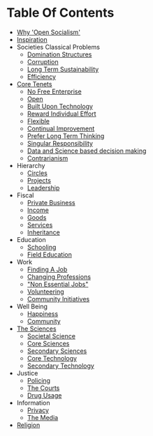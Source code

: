 ---
---

# Table Of Contents

* [Why 'Open Socialism'](why-open-socialism/index.md)
* [Inspiration](inspiration/index.md)
* Societies Classical Problems
  * [Domination Structures](societies-classical-problems/domination-structures.md)
  * [Corruption](societies-classical-problems/corruption.md)
  * [Long Term Sustainability](societies-classical-problems/long-term-sustainability.md)
  * [Efficiency](societies-classical-problems/efficiency.md)
* [Core Tenets](core-tenets/index.md)
  * [No Free Enterprise](core-tenets/no-free-enterprise.md)
  * [Open](core-tenets/open.md)
  * [Built Upon Technology](core-tenets/built-upon-technology.md)
  * [Reward Individual Effort](core-tenets/reward-individual-effort.md)
  * [Flexible](core-tenets/flexible.md)
  * [Continual Improvement](core-tenets/continual-improvement.md)
  * [Prefer Long Term Thinking](core-tenets/prefer-long-term-thinking.md)
  * [Singular Responsibility](core-tenets/singular-responsibility.md)
  * [Data and Science based decision making](core-tenets/data-and-science-based-decision-making.md)
  * [Contrarianism](core-tenets/contrarianism.md)
* Hierarchy
  * [Circles](hierarchy/circles.md)
  * [Projects](hierarchy/projects.md)
  * [Leadership](hierarchy/leadership.md)
* Fiscal
  * [Private Business](hierarchy/private-business.md)
  * [Income](hierarchy/income.md)
  * [Goods](hierarchy/goods.md)
  * [Services](hierarchy/services.md)
  * [Inheritance](hierarchy/inheritance.md)
* Education
  * [Schooling](education/schooling.md)
  * [Field Education](education/field-education.md)
* Work
  * [Finding A Job](work/finding-a-job.md)
  * [Changing Professions](work/changing-professions.md)
  * ["Non Essential Jobs"](work/non-essential-jobs.md)
  * [Volunteering](work/volunteering.md)
  * [Community Initiatives](work/community-initiatives.md)
* Well Being
  * [Happiness](well-being/happiness.md)
  * [Community](well-being/community.md)
* [The Sciences](the-sciences/index.md)
  * [Societal Science](the-sciences/societal-science.md)
  * [Core Sciences](the-sciences/core-sciences.md)
  * [Secondary Sciences](the-sciences/secondary-sciences.md)
  * [Core Technology](the-sciences/core-technology.md)
  * [Secondary Technology](the-sciences/secondary-technology.md)
* Justice
  * [Policing](justice/policing.md)
  * [The Courts](justice/the-courts.md)
  * [Drug Usage](justice/drug-usage.md)
* Information
  * [Privacy](information/privacy.md)
  * [The Media](information/the-media.md)
* [Religion](religion/index.md)

